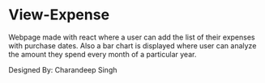 ﻿# View-Expense

Webpage made with react where a user can add the list of their expenses with purchase dates. Also a bar chart is displayed where user can analyze the amount they spend every month of a particular year.

Designed By: Charandeep Singh
